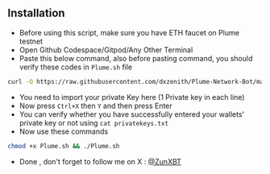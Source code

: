 ## Installation
- Before using this script, make sure you have ETH faucet on Plume testnet
- Open Github Codespace/Gitpod/Any Other Terminal
- Paste this below command, also before pasting command, you should verify these codes in `Plume.sh` file
```bash
curl -O https://raw.githubusercontent.com/dxzenith/Plume-Network-Bot/main/Plume.sh && touch privatekeys.txt && nano privatekeys.txt
```
- You need to import your private Key here (1 Private key in each line)
- Now press `Ctrl+X` then `Y` and then press Enter
- You can verify whether you have successfully entered your wallets' private key or not using `cat privatekeys.txt`
- Now use these commands
```bash
chmod +x Plume.sh && ./Plume.sh
```
- Done , don't forget to follow me on X : [@ZunXBT](https://x.com/ZunXBT)
